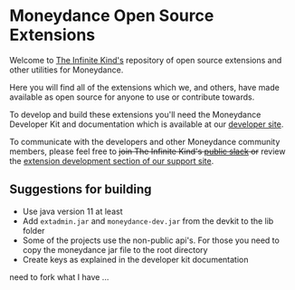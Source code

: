 # Moneydance Open Source Extensions

Welcome to [The Infinite Kind's](https://infinitekind.com) repository of open source extensions and other utilities for Moneydance.

Here you will find all of the extensions which we, and others, have made available as open source for anyone to use or contribute towards.

To develop and build these extensions you'll need the Moneydance Developer Kit and documentation which is available at our [developer site](https://infinitekind.com/developer).

To communicate with the developers and other Moneydance community members, please feel free to ~~join The Infinite Kind's [public slack](https://infinitekind.com/joinslack) or~~ review the [extension development section of our support site](https://infinitekind.tenderapp.com/discussions/moneydance-development).

## Suggestions for building

* Use java version 11 at least
* Add `extadmin.jar` and `moneydance-dev.jar` from the devkit to the lib folder
* Some of the projects use the non-public api's. For those you need to copy the moneydance jar file to the root directory
* Create keys as explained in the developer kit documentation

need to fork what I have ...